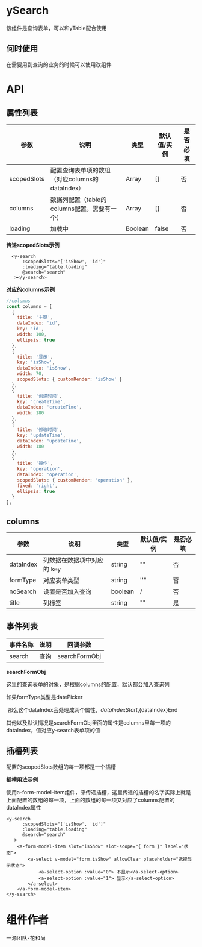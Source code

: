 # ySearch

该组件是查询表单，可以和yTable配合使用



## 何时使用

在需要用到查询的业务的时候可以使用改组件



# API

## 属性列表

| 参数        | 说明                                           | 类型    | 默认值/实例 | 是否必填 |
| ----------- | ---------------------------------------------- | ------- | ----------- | -------- |
| scopedSlots | 配置查询表单项的数组（对应columns的dataIndex） | Array   | []          | 否       |
| columns     | 数据列配置（table的columns配置，需要有一个）   | Array   | []          | 否       |
| loading     | 加载中                                         | Boolean | false       | 否       |

**传递scopedSlots示例**

```vue
  <y-search
      :scopedSlots="['isShow', 'id']"
      :loading="table.loading"
      @search="search"
   ></y-search>
```

**对应的columns示例**

```js
//columns
const columns = [
  {
    title: '主键',
    dataIndex: 'id',
    key: 'id',
    width: 100,
    ellipsis: true
  },
  {
    title: '显示',
    key: 'isShow',
    dataIndex: 'isShow',
    width: 70,
    scopedSlots: { customRender: 'isShow' }
  },
  {
    title: '创建时间',
    key: 'createTime',
    dataIndex: 'createTime',
    width: 180
  },
  {
    title: '修改时间',
    key: 'updateTime',
    dataIndex: 'updateTime',
    width: 180
  },
  {
    title: '操作',
    key: 'operation',
    dataIndex: 'operation',
    scopedSlots: { customRender: 'operation' },
    fixed: 'right',
    ellipsis: true
  }
];
```





## columns

| 参数      | 说明                       | 类型    | 默认值/实例 | 是否必填 |
| --------- | -------------------------- | ------- | ----------- | -------- |
| dataIndex | 列数据在数据项中对应的 key | string  | ""          | 否       |
| formType  | 对应表单类型               | string  | ''"         | 否       |
| noSearch  | 设置是否加入查询           | boolean | /           | 否       |
| title     | 列标签                     | string  | ""          | 是       |



## 事件列表

| 事件名称 | 说明 | 回调参数      |
| -------- | ---- | ------------- |
| search   | 查询 | searchFormObj |



**searchFormObj**

这里的查询表单的对象，是根据columns的配置，默认都会加入查询列

如果formType类型是datePicker

​	那么这个dataIndex会处理成两个属性，${dataIndex}Start,${dataIndex}End

其他以及默认情况是searchFormObj里面的属性是columns里每一项的dataIndex，值对应y-search表单项的值

## 插槽列表

配置的scopedSlots数组的每一项都是一个插槽



**插槽用法示例**

使用a-form-model-item组件，来传递插槽，这里传递的插槽的名字实际上就是上面配置的数组的每一项，上面的数组的每一项又对应了columns配置的dataIndex属性



```vue
<y-search
      :scopedSlots="['isShow', 'id']"
      :loading="table.loading"
      @search="search"
   >
    <a-form-model-item slot="isShow" slot-scope="{ form }" label="状态">
        <a-select v-model="form.isShow" allowClear placeholder="选择显示状态">
            <a-select-option :value="0"> 不显示</a-select-option>
            <a-select-option :value="1"> 显示</a-select-option>
        </a-select>
    </a-form-model-item>
</y-search>

```



# 组件作者

一源团队-花和尚

